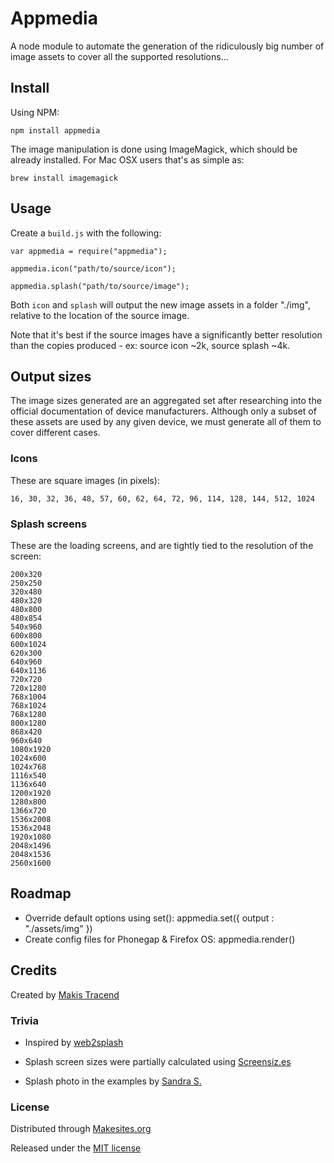 # Appmedia

A node module to automate the generation of the ridiculously big number of image assets to cover all the supported resolutions...


## Install

Using NPM:

```
npm install appmedia
```
The image manipulation is done using ImageMagick, which should be already installed. For Mac OSX users that's as simple as:
```
brew install imagemagick
```


## Usage

Create a ```build.js``` with the following:
```
var appmedia = require("appmedia");

appmedia.icon("path/to/source/icon");

appmedia.splash("path/to/source/image");
```
Both ```icon``` and ```splash``` will output the new image assets in a folder "./img", relative to the location of the source image.

Note that it's best if the source images have a significantly better resolution than the copies produced - ex: source icon ~2k, source splash ~4k.


## Output sizes

The image sizes generated are an aggregated set after researching into the official documentation of device manufacturers. Although only a subset of these assets are used by any given device, we must generate all of them to cover different cases.

### Icons

These are square images (in pixels):

```
16, 30, 32, 36, 48, 57, 60, 62, 64, 72, 96, 114, 128, 144, 512, 1024
```

### Splash screens

These are the loading screens, and are tightly tied to the resolution of the screen:

```
200x320
250x250
320x480
480x320
480x800
480x854
540x960
600x800
600x1024
620x300
640x960
640x1136
720x720
720x1280
768x1004
768x1024
768x1280
800x1280
868x420
960x640
1080x1920
1024x600
1024x768
1116x540
1136x640
1200x1920
1280x800
1366x720
1536x2008
1536x2048
1920x1080
2048x1496
2048x1536
2560x1600
```

## Roadmap

* Override default options using set(): appmedia.set({ output : "./assets/img" })
* Create config files for Phonegap & Firefox OS: appmedia.render()


## Credits

Created by [Makis Tracend](http://github.com/tracend)

### Trivia

* Inspired by [web2splash](https://github.com/mwbrooks/web2splash)

* Splash screen sizes were partially calculated using [Screensiz.es](http://screensiz.es/)

* Splash photo in the examples by [Sandra S.](http://www.flickr.com/photos/rapunzel2901/)


### License

Distributed through [Makesites.org](http://makesites.org)

Released under the [MIT license](http://makesites.org/licenses/MIT)

